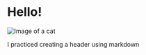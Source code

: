# Hello!



![Image of a cat](https://octodex.github.com/images/godotocat.png)





I practiced creating a header using markdown
